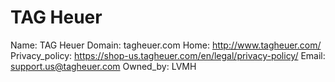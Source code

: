 
# TAG Heuer

Name: TAG Heuer
Domain: tagheuer.com
Home: http://www.tagheuer.com/
Privacy_policy: https://shop-us.tagheuer.com/en/legal/privacy-policy/
Email: support.us@tagheuer.com
Owned_by: LVMH
